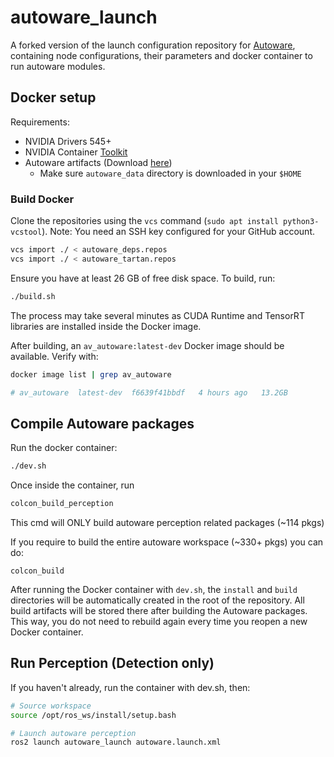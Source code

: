 # autoware_launch

A forked version of the launch configuration repository for [Autoware](https://github.com/autowarefoundation/autoware), containing node configurations, their parameters and docker container to run autoware modules.

## Docker setup

Requirements:

- NVIDIA Drivers 545+
- NVIDIA Container [Toolkit](https://docs.nvidia.com/datacenter/cloud-native/container-toolkit/latest/install-guide.html#installing-with-apt)
- Autoware artifacts (Download [here](https://github.com/autowarefoundation/autoware/tree/main/ansible/roles/artifacts#autoware-artifacts))
  - Make sure `autoware_data` directory is downloaded in your `$HOME`

### Build Docker

Clone the repositories using the `vcs` command (`sudo apt install python3-vcstool`). Note: You need an SSH key configured for your GitHub account.

```bash
vcs import ./ < autoware_deps.repos
vcs import ./ < autoware_tartan.repos
```

Ensure you have at least 26 GB of free disk space. To build, run:

```bash
./build.sh
```

The process may take several minutes as CUDA Runtime and TensorRT libraries are installed inside the Docker image.

After building, an `av_autoware:latest-dev` Docker image should be available. Verify with:

```bash
docker image list | grep av_autoware

# av_autoware  latest-dev  f6639f41bbdf   4 hours ago   13.2GB
```

## Compile Autoware packages

Run the docker container:

```bash
./dev.sh
```

Once inside the container, run

```bash
colcon_build_perception
```

This cmd will ONLY build autoware perception related packages (~114 pkgs)

If you require to build the entire autoware workspace (~330+ pkgs) you can do:

```
colcon_build
```

After running the Docker container with `dev.sh`, the `install` and `build` directories will be automatically created in the root of the repository. All build artifacts will be stored there after building the Autoware packages. This way, you do not need to rebuild again every time you reopen a new Docker container.

## Run Perception (Detection only)

If you haven't already, run the container with dev.sh, then:

```bash
# Source workspace
source /opt/ros_ws/install/setup.bash

# Launch autoware perception
ros2 launch autoware_launch autoware.launch.xml
```
